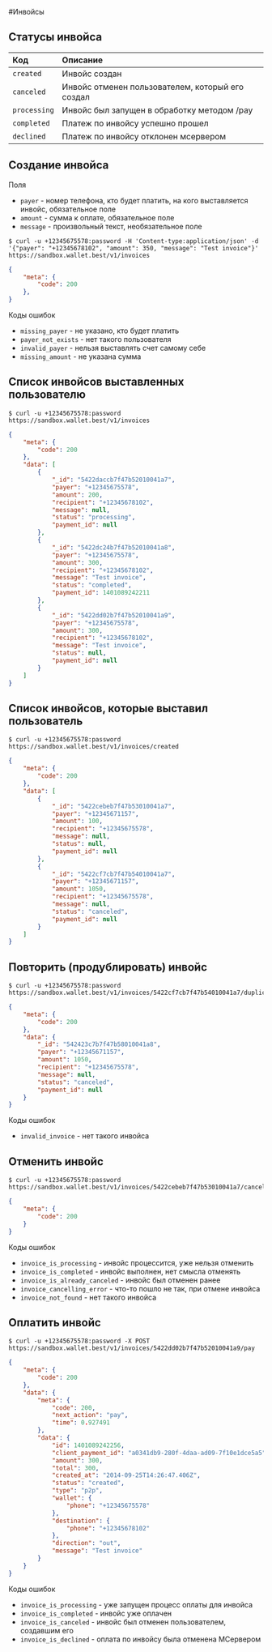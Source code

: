 #Инвойсы

## Статусы инвойса

| Код  | Описание |
| :------------|:---------|
| `created`    | Инвойс создан |
| `canceled`   | Инвойс отменен пользователем, который его создал |
| `processing` | Инвойс был запущен в обработку методом /pay |
| `completed`  | Платеж по инвойсу успешно прошел |
| `declined`   | Платеж по инвойсу отклонен мсервером |

## Создание инвойса

Поля

* `payer` - номер телефона, кто будет платить, на кого выставляется инвойс, обязательное поле
* `amount` - сумма к оплате, обязательное поле
* `message` - произвольный текст, необязательное поле

```shell
$ curl -u +12345675578:password -H 'Content-type:application/json' -d '{"payer": "+12345678102", "amount": 350, "message": "Test invoice"}' https://sandbox.wallet.best/v1/invoices
```

```json
{
    "meta": {
        "code": 200
    },
}
```

Коды ошибок

* `missing_payer` - не указано, кто будет платить
* `payer_not_exists` - нет такого пользователя
* `invalid_payer` - нельзя выставлять счет самому себе
* `missing_amount` - не указана сумма

## Список инвойсов выставленных пользователю

```shell
$ curl -u +12345675578:password https://sandbox.wallet.best/v1/invoices
```

```json
{
    "meta": {
        "code": 200
    },
    "data": [
        {
            "_id": "5422daccb7f47b52010041a7",
            "payer": "+12345675578",
            "amount": 200,
            "recipient": "+12345678102",
            "message": null,
            "status": "processing",
            "payment_id": null
        },
        {
            "_id": "5422dc24b7f47b52010041a8",
            "payer": "+12345675578",
            "amount": 300,
            "recipient": "+12345678102",
            "message": "Test invoice",
            "status": "completed",
            "payment_id": 1401089242211
        },
        {
            "_id": "5422dd02b7f47b52010041a9",
            "payer": "+12345675578",
            "amount": 300,
            "recipient": "+12345678102",
            "message": "Test invoice",
            "status": null,
            "payment_id": null
        }
    ]
}
```

## Список инвойсов, которые выставил пользователь

```shell
$ curl -u +12345675578:password https://sandbox.wallet.best/v1/invoices/created
```

```json
{
    "meta": {
        "code": 200
    },
    "data": [
        {
            "_id": "5422cebeb7f47b53010041a7",
            "payer": "+12345671157",
            "amount": 100,
            "recipient": "+12345675578",
            "message": null,
            "status": null,
            "payment_id": null
        },
        {
            "_id": "5422cf7cb7f47b54010041a7",
            "payer": "+12345671157",
            "amount": 1050,
            "recipient": "+12345675578",
            "message": null,
            "status": "canceled",
            "payment_id": null
        }
    ]
}
```

## Повторить (продублировать) инвойс

```shell
$ curl -u +12345675578:password https://sandbox.wallet.best/v1/invoices/5422cf7cb7f47b54010041a7/duplicate
```

```json
{
    "meta": {
        "code": 200
    },
    "data": {
        "_id": "542423c7b7f47b58010041a8",
        "payer": "+12345671157",
        "amount": 1050,
        "recipient": "+12345675578",
        "message": null,
        "status": "canceled",
        "payment_id": null
    }
}
```

Коды ошибок

* `invalid_invoice` - нет такого инвойса

## Отменить инвойс

```shell
$ curl -u +12345675578:password https://sandbox.wallet.best/v1/invoices/5422cebeb7f47b53010041a7/cancel
```

```json
{
    "meta": {
        "code": 200
    }
}
```

Коды ошибок

* `invoice_is_processing` - инвойс процессится, уже нельзя отменить
* `invoice_is_completed` - инвойс выполнен, нет смысла отменять
* `invoice_is_already_canceled` - инвойс был отменен ранее
* `invoice_cancelling_error` - что-то пошло не так, при отмене инвойса
* `invoice_not_found` - нет такого инвойса

## Оплатить инвойс

```shell
$ curl -u +12345675578:password -X POST https://sandbox.wallet.best/v1/invoices/5422dd02b7f47b52010041a9/pay
```

```json
{
    "meta": {
        "code": 200
    },
    "data": {
        "meta": {
            "code": 200,
            "next_action": "pay",
            "time": 0.927491
        },
        "data": {
            "id": 1401089242256,
            "client_payment_id": "a0341db9-280f-4daa-ad09-7f10e1dce5a5",
            "amount": 300,
            "total": 300,
            "created_at": "2014-09-25T14:26:47.406Z",
            "status": "created",
            "type": "p2p",
            "wallet": {
                "phone": "+12345675578"
            },
            "destination": {
                "phone": "+12345678102"
            },
            "direction": "out",
            "message": "Test invoice"
        }
    }
}
```

Коды ошибок

* `invoice_is_processing` - уже запущен процесс оплаты для инвойса
* `invoice_is_completed` - инвойс уже оплачен
* `invoice_is_canceled` - инвойс был отменен пользователем, создавшим его
* `invoice_is_declined` - оплата по инвойсу была отменена МСервером

